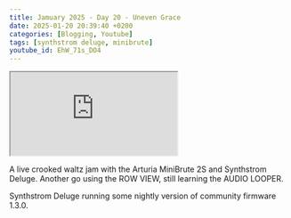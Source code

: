 ```yaml
---
title: Jamuary 2025 - Day 20 - Uneven Grace
date: 2025-01-20 20:39:40 +0200
categories: [Blogging, Youtube]
tags: [synthstrom deluge, minibrute]
youtube_id: EhW_71s_DO4
---
```



<div class="embed-responsive embed-responsive-16by9" >
    <iframe class="embed-responsive-item"  src="https://www.youtube.com/embed/{{ page.youtube_id }}"></iframe>
</div>

A live crooked waltz jam with the Arturia MiniBrute 2S and Synthstrom Deluge. Another go using the ROW VIEW, still learning the AUDIO LOOPER.

Synthstrom Deluge running some nightly version of community firmware 1.3.0.